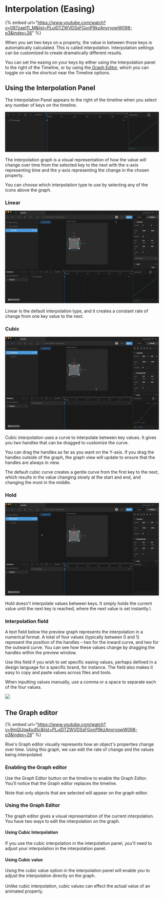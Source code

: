 # Interpolation (Easing)

{% embed url="https://www.youtube.com/watch?v=087zael11_M&list=PLujDTZWVDSsFGonP9kzAnvryowW098-p3&index=26" %}

When you set two keys on a property, the value in between those keys is automatically calculated. This is called interpolation. Interpolation settings can be customized to create dramatically different results.

You can set the easing on your keys by either using the Interpolation panel to the right of the Timeline, or by using the[ Graph Editor](interpolation-easing.md#using-the-graph-editor), which you can toggle on via the shortcut near the Timeline options.

## Using the Interpolation Panel

The Interpolation Panel appears to the right of the timeline when you select any number of keys on the timeline.

![](<../../.gitbook/assets/Screen Shot 2023-04-03 at 4.50.51 PM.png>)

The interpolation graph is a visual representation of how the value will change over time from the selected key to the next with the x-axis representing time and the y-axis representing the change in the chosen property.

You can choose which interpolation type to use by selecting any of the icons above the graph.

### **Linear**

![Linear Interpolation](<../../.gitbook/assets/2023-04-03 16.53.48.gif>)

Linear is the default interpolation type, and it creates a constant rate of change from one key value to the next.

### **Cubic**

![](<../../.gitbook/assets/2023-04-03 17.01.12.gif>)

Cubic interpolation uses a curve to interpolate between key values. It gives you two handles that can be dragged to customize the curve.

You can drag the handles as far as you want on the Y-axis. If you drag the handles outside of the graph, the graph view will update to ensure that the handles are always in view.

The default cubic curve creates a gentle curve from the first key to the next, which results in the value changing slowly at the start and end, and changing the most in the middle.

### **Hold**

![](<../../.gitbook/assets/2023-04-03 17.07.53.gif>)

Hold doesn't interpolate values between keys. It simply holds the current value until the next key is reached, where the next value is set instantly.\


### Interpolation field

A text field below the preview graph represents the interpolation in a numerical format. A total of four values (typically between 0 and 1) represent the position of the handles – two for the inward curve, and two for the outward curve. You can see how these values change by dragging the handles within the preview window.

Use this field if you wish to set specific easing values, perhaps defined in a design language for a specific brand, for instance. The field also makes it easy to copy and paste values across files and tools.

When inputting values manually, use a comma or a space to separate each of the four values.&#x20;

![](../../.gitbook/assets/interpolation\_field.gif)

## The Graph editor

{% embed url="https://www.youtube.com/watch?v=9mQUqa4ud5c&list=PLujDTZWVDSsFGonP9kzAnvryowW098-p3&index=28" %}

Rive's Graph editor visually represents how an object's properties change over time. Using this graph, we can edit the rate of change and the values being interpolated.&#x20;



### Enabling the Graph editor

Use the Graph Editor button on the timeline to enable the Graph Editor. You'll notice that the Graph editor replaces the timeline.



Note that only objects that are selected will appear on the graph editor.&#x20;



### Using the Graph Editor

The graph editor gives a visual representation of the current interpolation. You have two ways to edit the interpolation on the graph.



#### Using  Cubic Interpolation

If you use the cubic interpolation in the interpolation panel, you'll need to adjust your interpolation in the interpolation panel.



#### Using Cubic value

Using the cubic value option in the interpolation panel will enable you to adjust the interpolation directly on the graph.\
\
Unlike cubic interpolation, cubic values can effect the actual value of an animated property.













